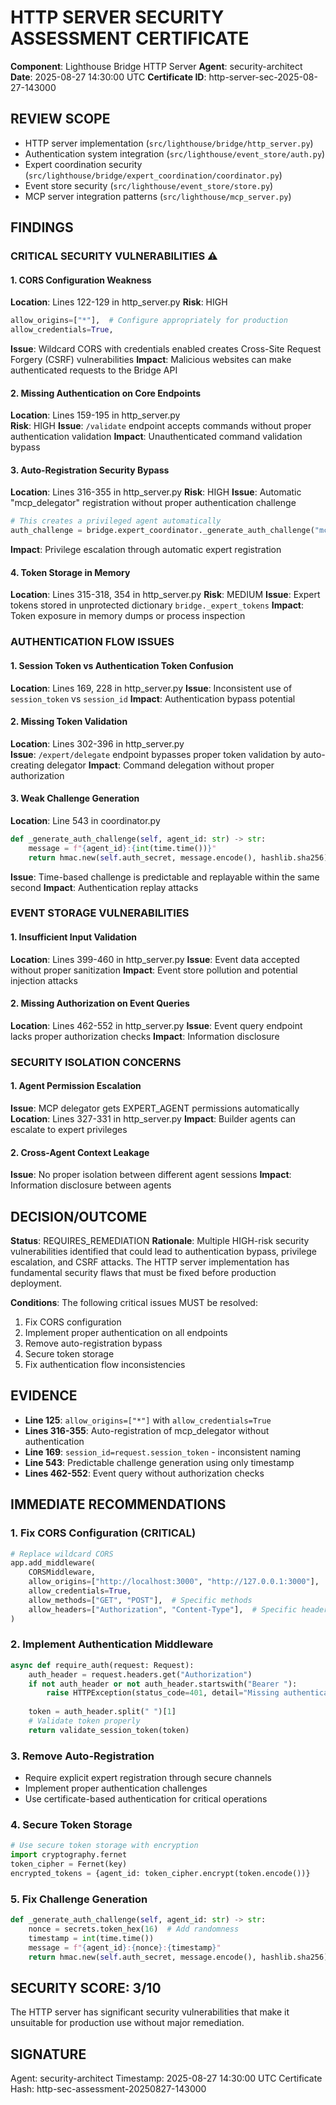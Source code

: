 # HTTP SERVER SECURITY ASSESSMENT CERTIFICATE

**Component**: Lighthouse Bridge HTTP Server
**Agent**: security-architect
**Date**: 2025-08-27 14:30:00 UTC
**Certificate ID**: http-server-sec-2025-08-27-143000

## REVIEW SCOPE
- HTTP server implementation (`src/lighthouse/bridge/http_server.py`)
- Authentication system integration (`src/lighthouse/event_store/auth.py`)
- Expert coordination security (`src/lighthouse/bridge/expert_coordination/coordinator.py`)
- Event store security (`src/lighthouse/event_store/store.py`)
- MCP server integration patterns (`src/lighthouse/mcp_server.py`)

## FINDINGS

### CRITICAL SECURITY VULNERABILITIES ⚠️

#### 1. CORS Configuration Weakness
**Location**: Lines 122-129 in http_server.py
**Risk**: HIGH
```python
allow_origins=["*"],  # Configure appropriately for production
allow_credentials=True,
```
**Issue**: Wildcard CORS with credentials enabled creates Cross-Site Request Forgery (CSRF) vulnerabilities
**Impact**: Malicious websites can make authenticated requests to the Bridge API

#### 2. Missing Authentication on Core Endpoints
**Location**: Lines 159-195 in http_server.py  
**Risk**: HIGH
**Issue**: `/validate` endpoint accepts commands without proper authentication validation
**Impact**: Unauthenticated command validation bypass

#### 3. Auto-Registration Security Bypass
**Location**: Lines 316-355 in http_server.py
**Risk**: HIGH
**Issue**: Automatic "mcp_delegator" registration without proper authentication challenge
```python
# This creates a privileged agent automatically
auth_challenge = bridge.expert_coordinator._generate_auth_challenge("mcp_delegator")
```
**Impact**: Privilege escalation through automatic expert registration

#### 4. Token Storage in Memory
**Location**: Lines 315-318, 354 in http_server.py
**Risk**: MEDIUM
**Issue**: Expert tokens stored in unprotected dictionary `bridge._expert_tokens`
**Impact**: Token exposure in memory dumps or process inspection

### AUTHENTICATION FLOW ISSUES

#### 1. Session Token vs Authentication Token Confusion
**Location**: Lines 169, 228 in http_server.py
**Issue**: Inconsistent use of `session_token` vs `session_id`
**Impact**: Authentication bypass potential

#### 2. Missing Token Validation
**Location**: Lines 302-396 in http_server.py  
**Issue**: `/expert/delegate` endpoint bypasses proper token validation by auto-creating delegator
**Impact**: Command delegation without proper authorization

#### 3. Weak Challenge Generation
**Location**: Line 543 in coordinator.py
```python
def _generate_auth_challenge(self, agent_id: str) -> str:
    message = f"{agent_id}:{int(time.time())}"
    return hmac.new(self.auth_secret, message.encode(), hashlib.sha256).hexdigest()
```
**Issue**: Time-based challenge is predictable and replayable within the same second
**Impact**: Authentication replay attacks

### EVENT STORAGE VULNERABILITIES

#### 1. Insufficient Input Validation
**Location**: Lines 399-460 in http_server.py
**Issue**: Event data accepted without proper sanitization
**Impact**: Event store pollution and potential injection attacks

#### 2. Missing Authorization on Event Queries
**Location**: Lines 462-552 in http_server.py
**Issue**: Event query endpoint lacks proper authorization checks
**Impact**: Information disclosure

### SECURITY ISOLATION CONCERNS

#### 1. Agent Permission Escalation
**Issue**: MCP delegator gets EXPERT_AGENT permissions automatically
**Location**: Lines 327-331 in http_server.py
**Impact**: Builder agents can escalate to expert privileges

#### 2. Cross-Agent Context Leakage
**Issue**: No proper isolation between different agent sessions
**Impact**: Information disclosure between agents

## DECISION/OUTCOME
**Status**: REQUIRES_REMEDIATION
**Rationale**: Multiple HIGH-risk security vulnerabilities identified that could lead to authentication bypass, privilege escalation, and CSRF attacks. The HTTP server implementation has fundamental security flaws that must be fixed before production deployment.

**Conditions**: The following critical issues MUST be resolved:
1. Fix CORS configuration
2. Implement proper authentication on all endpoints
3. Remove auto-registration bypass
4. Secure token storage
5. Fix authentication flow inconsistencies

## EVIDENCE
- **Line 125**: `allow_origins=["*"]` with `allow_credentials=True`
- **Lines 316-355**: Auto-registration of mcp_delegator without authentication
- **Line 169**: `session_id=request.session_token` - inconsistent naming
- **Line 543**: Predictable challenge generation using only timestamp
- **Lines 462-552**: Event query without authorization checks

## IMMEDIATE RECOMMENDATIONS

### 1. Fix CORS Configuration (CRITICAL)
```python
# Replace wildcard CORS
app.add_middleware(
    CORSMiddleware,
    allow_origins=["http://localhost:3000", "http://127.0.0.1:3000"],  # Specific origins
    allow_credentials=True,
    allow_methods=["GET", "POST"],  # Specific methods
    allow_headers=["Authorization", "Content-Type"],  # Specific headers
)
```

### 2. Implement Authentication Middleware
```python
async def require_auth(request: Request):
    auth_header = request.headers.get("Authorization")
    if not auth_header or not auth_header.startswith("Bearer "):
        raise HTTPException(status_code=401, detail="Missing authentication")
    
    token = auth_header.split(" ")[1]
    # Validate token properly
    return validate_session_token(token)
```

### 3. Remove Auto-Registration
- Require explicit expert registration through secure channels
- Implement proper authentication challenges
- Use certificate-based authentication for critical operations

### 4. Secure Token Storage
```python
# Use secure token storage with encryption
import cryptography.fernet
token_cipher = Fernet(key)
encrypted_tokens = {agent_id: token_cipher.encrypt(token.encode())}
```

### 5. Fix Challenge Generation
```python
def _generate_auth_challenge(self, agent_id: str) -> str:
    nonce = secrets.token_hex(16)  # Add randomness
    timestamp = int(time.time())
    message = f"{agent_id}:{nonce}:{timestamp}"
    return hmac.new(self.auth_secret, message.encode(), hashlib.sha256).hexdigest()
```

## SECURITY SCORE: 3/10
The HTTP server has significant security vulnerabilities that make it unsuitable for production use without major remediation.

## SIGNATURE
Agent: security-architect
Timestamp: 2025-08-27 14:30:00 UTC
Certificate Hash: http-sec-assessment-20250827-143000
